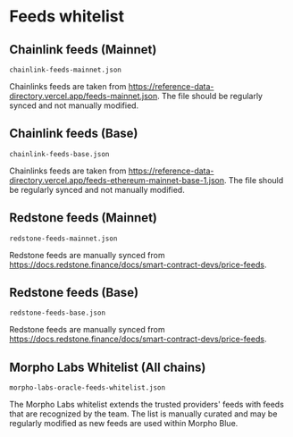 # Feeds whitelist

## Chainlink feeds (Mainnet)

`chainlink-feeds-mainnet.json`

Chainlinks feeds are taken from https://reference-data-directory.vercel.app/feeds-mainnet.json. The file should be regularly synced and not manually modified.

## Chainlink feeds (Base)

`chainlink-feeds-base.json`

Chainlinks feeds are taken from https://reference-data-directory.vercel.app/feeds-ethereum-mainnet-base-1.json. The file should be regularly synced and not manually modified.

## Redstone feeds (Mainnet)

`redstone-feeds-mainnet.json`

Redstone feeds are manually synced from https://docs.redstone.finance/docs/smart-contract-devs/price-feeds.

## Redstone feeds (Base)

`redstone-feeds-base.json`

Redstone feeds are manually synced from https://docs.redstone.finance/docs/smart-contract-devs/price-feeds.

## Morpho Labs Whitelist (All chains)

`morpho-labs-oracle-feeds-whitelist.json`

The Morpho Labs whitelist extends the trusted providers' feeds with feeds that are recognized by the team. The list is manually curated and may be regularly modified as new feeds are used within Morpho Blue.
